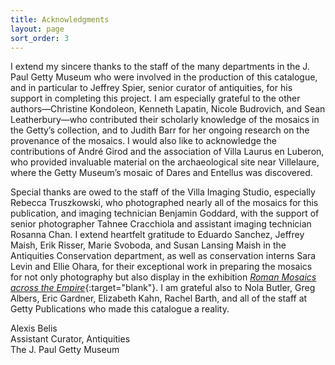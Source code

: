 ```yaml
---
title: Acknowledgments
layout: page
sort_order: 3
---
```

I extend my sincere thanks to the staff of the many departments in the J. Paul Getty Museum who were involved in the production of this catalogue, and in particular to Jeffrey Spier, senior curator of antiquities, for his support in completing this project. I am especially grateful to the other authors—Christine Kondoleon, Kenneth Lapatin, Nicole Budrovich, and Sean Leatherbury—who contributed their scholarly knowledge of the mosaics in the Getty’s collection, and to Judith Barr for her ongoing research on the provenance of the mosaics. I would also like to acknowledge the contributions of André Girod and the association of Villa Laurus en Luberon, who provided invaluable material on the archaeological site near Villelaure, where the Getty Museum’s mosaic of Dares and Entellus was discovered.

Special thanks are owed to the staff of the Villa Imaging Studio, especially Rebecca Truszkowski, who photographed nearly all of the mosaics for this publication, and imaging technician Benjamin Goddard, with the support of senior photographer Tahnee Cracchiola and assistant imaging technician Rosanna Chan. I extend heartfelt gratitude to Eduardo Sanchez, Jeffrey Maish, Erik Risser, Marie Svoboda, and Susan Lansing Maish in the Antiquities Conservation department, as well as conservation interns Sara Levin and Ellie Ohara, for their exceptional work in preparing the mosaics for not only photography but also display in the exhibition [*Roman Mosaics across the Empire*](http://www.getty.edu/art/exhibitions/roman_mosaics/){:target="blank"}. I am grateful also to Nola Butler, Greg Albers, Eric Gardner, Elizabeth Kahn, Rachel Barth, and all of the staff at Getty Publications who made this catalogue a reality.

<span class="entry-author">Alexis Belis<br />Assistant Curator, Antiquities<br />The J. Paul Getty Museum</span>
